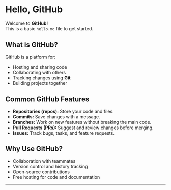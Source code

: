 # Hello, GitHub

Welcome to **GitHub**!  
This is a basic `hello.md` file to get started.  

## What is GitHub?
GitHub is a platform for:
- Hosting and sharing code  
- Collaborating with others  
- Tracking changes using **Git**  
- Building projects together  

## Common GitHub Features
- **Repositories (repos):** Store your code and files.  
- **Commits:** Save changes with a message.  
- **Branches:** Work on new features without breaking the main code.  
- **Pull Requests (PRs):** Suggest and review changes before merging.  
- **Issues:** Track bugs, tasks, and feature requests.  

## Why Use GitHub?
- Collaboration with teammates  
- Version control and history tracking  
- Open-source contributions  
- Free hosting for code and documentation  

---